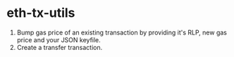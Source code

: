 # eth-tx-utils

1. Bump gas price of an existing transaction by providing it's RLP, new gas price and your JSON keyfile.
2. Create a transfer transaction.

